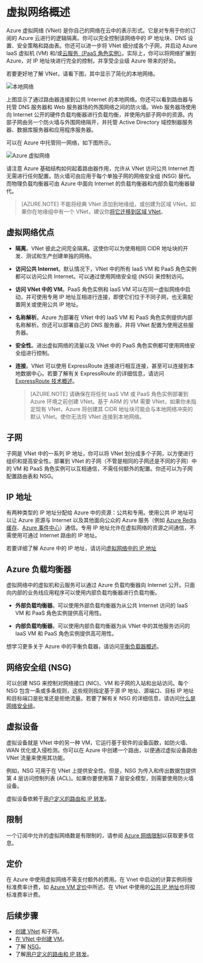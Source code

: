 <properties
   pageTitle="Azure 虚拟网络 (VNet) 概述"
   description="了解 Azure 中的虚拟网络 (VNet)。"
   services="virtual-network"
   documentationCenter="na"
   authors="telmosampaio"
   manager="carmonm"
   editor="tysonn" />
<tags
   ms.service="virtual-network"
   ms.devlang="na"
   ms.topic="get-started-article"
   ms.tgt_pltfrm="na"
   ms.workload="infrastructure-services"
   ms.date="03/15/2016"
   wacn.date="04/25/2016"
   ms.author="jdial" />

# 虚拟网络概述

Azure 虚拟网络 (VNet) 是你自己的网络在云中的表示形式。它是对专用于你的订阅的 Azure 云进行的逻辑隔离。你可以完全控制该网络中的 IP 地址块、DNS 设置、安全策略和路由表。你还可以进一步将 VNet 细分成各个子网，并启动 Azure IaaS 虚拟机 (VM) 和/或[云服务（PaaS 角色实例）](/documentation/articles/cloud-services-choose-me/)。实际上，你可以将网络扩展到 Azure，对 IP 地址块进行完全的控制，并享受企业级 Azure 带来的好处。

若要更好地了解 VNet，请看下图，其中显示了简化的本地网络。

![本地网络](./media/virtual-networks-overview/figure01.png)

上图显示了通过路由器连接到公共 Internet 的本地网络。你还可以看到路由器与托管 DNS 服务器和 Web 服务器场的外围网络之间的防火墙。Web 服务器场使用向 Internet 公开的硬件负载均衡器进行负载均衡，并使用内部子网中的资源。内部子网由另一个防火墙与外围网络隔开，并托管 Active Directory 域控制器服务器、数据库服务器和应用程序服务器。

可以在 Azure 中托管同一网络，如下图所示。

![Azure 虚拟网络](./media/virtual-networks-overview/figure02.png)

请注意 Azure 基础结构如何起着路由器作用，允许从 VNet 访问公共 Internet 而无需进行任何配置。防火墙可由应用于每个单独子网的网络安全组 (NSG) 替代。而物理负载均衡器可由 Azure 中面向 Internet 的负载均衡器和内部负载均衡器替代。

>[AZURE.NOTE] 不能将经典 VNet 添加到地缘组，或创建为区域 VNet。如果你在地缘组中有一个 VNet，建议你[将它迁移到区域 VNet](/documentation/articles/virtual-networks-migrate-to-regional-vnet/)。

## 虚拟网络优点

- **隔离**。VNet 彼此之间完全隔离。这使你可以为使用相同 CIDR 地址块的开发、测试和生产创建单独的网络。

- **访问公共 Internet**。默认情况下，VNet 中的所有 IaaS VM 和 PaaS 角色实例都可以访问公共 Internet。可以通过使用网络安全组 (NSG) 来控制访问。

- **访问 VNet 中的 VM**。PaaS 角色实例和 IaaS VM 可以在同一虚拟网络中启动，并可使用专用 IP 地址互相进行连接，即使它们位于不同子网，也无需配置网关或使用公共 IP 地址。

- **名称解析**。Azure 为部署在 VNet 中的 IaaS VM 和 PaaS 角色实例提供内部名称解析。你还可以部署自己的 DNS 服务器，并将 VNet 配置为使用这些服务器。

- **安全性**。进出虚拟网络的流量以及 VNet 中的 PaaS 角色实例都可使用网络安全组进行控制。

- **连接**。VNet 可以使用 ExpressRoute 连接进行相互连接，甚至可以连接到本地数据中心。若要了解有关 ExpressRoute 的详细信息，请访问 [ExpressRoute 技术概述](/documentation/articles/expressroute-introduction/)。

    >[AZURE.NOTE] 请确保在将任何 IaaS VM 或 PaaS 角色实例部署到 Azure 环境之前创建 VNet。基于 ARM 的 VM 需要 VNet，如果你未指定现有 VNet，Azure 将创建其 CIDR 地址块可能会与本地网络冲突的默认 VNet。使你无法将 VNet 连接到本地网络。

## 子网

子网是 VNet 中的一系列 IP 地址，你可以将 VNet 划分成多个子网，以方便进行组织和提高安全性。部署到 VNet 的子网（不管是相同的子网还是不同的子网）中的 VM 和 PaaS 角色实例可以互相通信，不需任何额外的配置。你还可以为子网配置路由表和 NSG。

## IP 地址


有两种类型的 IP 地址分配给 Azure 中的资源：公共和专用。使用公共 IP 地址可以让 Azure 资源与 Internet 以及其他面向公众的 Azure 服务（例如 [Azure Redis 缓存](/home/features/redis-cache/)、[Azure 事件中心](/documentation/services/event-hubs/)）通信。专用 IP 地址允许在虚拟网络的资源之间通信，不需使用可通过 Internet 路由的 IP 地址。

若要详细了解 Azure 中的 IP 地址，请访问[虚拟网络中的 IP 地址](/documentation/articles/virtual-network-ip-addresses-overview-classic/)

## Azure 负载均衡器

虚拟网络中的虚拟机和云服务可以通过 Azure 负载均衡器向 Internet 公开。只面向内部的业务线应用程序可以使用内部负载均衡器进行负载均衡。

- **外部负载均衡器**。可以使用外部负载均衡器为从公共 Internet 访问的 IaaS VM 和 PaaS 角色实例提供高可用性。

- **内部负载均衡器**。可以使用内部负载均衡器为从 VNet 中的其他服务访问的 IaaS VM 和 PaaS 角色实例提供高可用性。

想学习更多关于 Azure 中的平衡负载器，请访问[平衡负载器概述](/documentation/articles/load-balancer-overview/)。

## 网络安全组 (NSG)

可以创建 NSG 来控制对网络接口 (NIC)、VM 和子网的入站和出站访问。每个 NSG 包含一条或多条规则，这些规则指定基于源 IP 地址、源端口、目标 IP 地址和目标端口是批准还是拒绝流量。若要了解有关 NSG 的详细信息，请访问[什么是网络安全组](/documentation/articles/virtual-networks-nsg/)。

## 虚拟设备

虚拟设备就是 VNet 中的另一种 VM，它运行基于软件的设备函数，如防火墙、WAN 优化或入侵检测。你可以在 Azure 中创建一个路由，以便通过虚拟设备路由 VNet 流量来使用其功能。

例如，NSG 可用于在 VNet 上提供安全性。但是，NSG 为传入和传出数据包提供第 4 层访问控制列表 (ACL)。如果你要使用第 7 层安全模型，则需要使用防火墙设备。

虚拟设备依赖于[用户定义的路由和 IP 转发](/documentation/articles/virtual-networks-udr-overview/)。

## 限制
一个订阅中允许的虚拟网络数是有限制的，请参阅 [Azure 网络限制](/documentation/articles/azure-subscription-service-limits/#networking-limits)以获取更多信息。

## 定价
在 Azure 中使用虚拟网络不需支付额外的费用。在 Vnet 中启动的计算实例将按标准费率计费，如 [Azure VM 定价](/pricing/details/virtual-machines/)中所述。在 VNet 中使用的[公共 IP 地址](/pricing/details/reserved-ip-addresses/)也将按标准费率计费。

## 后续步骤

- [创建 VNet](/documentation/articles/virtual-networks-create-vnet-classic-portal/) 和子网。
- [在 VNet 中创建 VM](/documentation/articles/virtual-machines-windows-classic-tutorial/)。
- 了解 [NSG](/documentation/articles/virtual-networks-nsg/)。
- 了解[用户定义的路由和 IP 转发](/documentation/articles/virtual-networks-udr-overview/)。

<!---HONumber=Mooncake_0418_2016-->